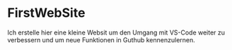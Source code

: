 # FirstWebSite
Ich erstelle hier eine kleine Websit um den Umgang mit VS-Code weiter zu verbessern und um neue Funktionen in Guthub kennenzulernen.

